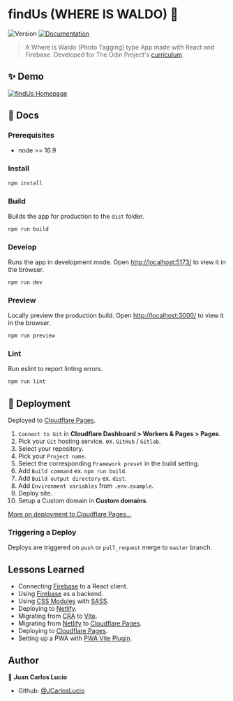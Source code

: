# findUs (WHERE IS WALDO) 👋

![Version](https://img.shields.io/badge/version-0.1.0-blue.svg?cacheSeconds=2592000)
[![Documentation](https://img.shields.io/badge/documentation-yes-brightgreen.svg)](https://github.com/JCarlosLucio/where-is-waldo#readme)

> A Where is Waldo (Photo Tagging) type App made with React and Firebase.
> Developed for The Odin Project's
> [curriculum](https://www.theodinproject.com/lessons/node-path-javascript-where-s-waldo-a-photo-tagging-app).

## ✨ Demo

[![findUs Homepage](../media/find-us-desktop.webp?raw=true)](https://lucio-where-is-waldo.pages.dev/)

## 📜 Docs

### Prerequisites

- node >= 16.9

### Install

```sh
npm install
```

### Build

Builds the app for production to the `dist` folder.

```sh
npm run build
```

### Develop

Runs the app in development mode. Open
[http://localhost:5173/](http://localhost:5173/) to view it in the browser.

```sh
npm run dev
```

### Preview

Locally preview the production build. Open
[http://localhost:3000/](http://localhost:3000/) to view it in the browser.

```sh
npm run preview
```

### Lint

Run eslint to report linting errors.

```sh
npm run lint
```

## 🚀 Deployment

Deployed to [Cloudflare Pages](https://pages.cloudflare.com/).

1. `Connect to Git` in **Cloudflare Dashboard > Workers & Pages > Pages**.
2. Pick your `Git` hosting service. ex. `GitHub` / `Gitlab`.
3. Select your repository.
4. Pick your `Project name`.
5. Select the corresponding `Framework preset` in the build setting.
6. Add `Build command` ex. `npm run build`.
7. Add `Build output directory` ex. `dist`.
8. Add `Environment variables` from `.env.example`.
9. Deploy site.
10. Setup a Custom domain in **Custom domains**.

[More on deployment to Cloudflare Pages...](https://vitejs.dev/guide/static-deploy.html#cloudflare-pages)

### Triggering a Deploy

Deploys are triggered on `push` or `pull_request` merge to `master` branch.

## Lessons Learned

- Connecting [Firebase](https://firebase.google.com) to a React client.
- Using [Firebase](https://firebase.google.com) as a backend.
- Using [CSS Modules](https://github.com/css-modules/css-modules) with
  [SASS](https://sass-lang.com/).
- Deploying to [Netlify](https://www.netlify.com/).
- Migrating from [CRA](https://create-react-app.dev/) to
  [Vite](https://vitejs.dev/).
- Migrating from [Netlify](https://www.netlify.com/) to
  [Cloudflare Pages](https://pages.cloudflare.com/).
- Deploying to [Cloudflare Pages](https://pages.cloudflare.com/).
- Setting up a PWA with [PWA Vite Plugin](https://vite-pwa-org.netlify.app/).

## Author

👤 **Juan Carlos Lucio**

- Github: [@JCarlosLucio](https://github.com/JCarlosLucio)
